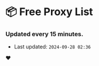 # :package: Free Proxy List
### Updated every 15 minutes.

- Last updated: `2024-09-28 02:36`

:heart:
